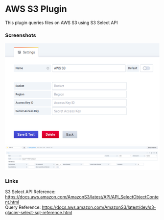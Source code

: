 # AWS S3 Plugin

This plugin queries files on AWS S3 using S3 Select API

### Screenshots
![Config Editor](src/img/config.png?raw=true "Config Editor")
![Query Editor](src/img/query.png?raw=true "Query Editor")

### Links
S3 Select API Reference: https://docs.aws.amazon.com/AmazonS3/latest/API/API_SelectObjectContent.html  
Query Reference: https://docs.aws.amazon.com/AmazonS3/latest/dev/s3-glacier-select-sql-reference.html
